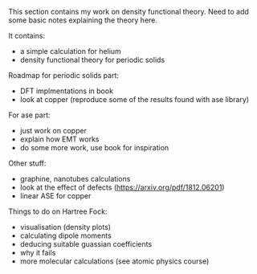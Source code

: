 This section contains my work on density functional theory. Need to add some basic notes explaining the theory here.

It contains:
- a simple calculation for helium
- density functional theory for periodic solids

Roadmap for periodic solids part:
- DFT implmentations in book
- look at copper (reproduce some of the results found with ase library)

For ase part:
- just work on copper
- explain how EMT works
- do some more work, use book for inspiration

Other stuff:
- graphine, nanotubes calculations
- look at the effect of defects (https://arxiv.org/pdf/1812.06201)
- linear ASE for copper

Things to do on Hartree Fock:
- visualisation (density plots)
- calculating dipole moments
- deducing suitable guassian coefficients
- why it fails 
- more molecular calculations (see atomic physics course)
